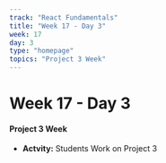 ```yaml
---
track: "React Fundamentals"
title: "Week 17 - Day 3"
week: 17
day: 3
type: "homepage"
topics: "Project 3 Week"
---
```



# Week 17 - Day 3

#### Project 3 Week
- **Actvity:** Students Work on Project 3

